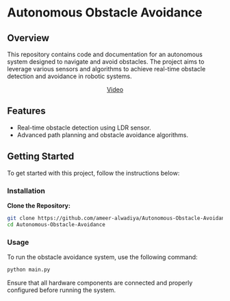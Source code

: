 # Autonomous Obstacle Avoidance

## Overview

This repository contains code and documentation for an autonomous system designed to navigate and avoid obstacles. The project aims to leverage various sensors and algorithms to achieve real-time obstacle detection and avoidance in robotic systems.



<div align="center">

  [Video](https://github.com/user-attachments/assets/52a6abfc-fd9b-45b4-84a7-0dca646f4b53)

</div>


## Features

- Real-time obstacle detection using LDR sensor.
- Advanced path planning and obstacle avoidance algorithms.

## Getting Started

To get started with this project, follow the instructions below:

### Installation

**Clone the Repository:**

   ```bash
   git clone https://github.com/ameer-alwadiya/Autonomous-Obstacle-Avoidance.git
   cd Autonomous-Obstacle-Avoidance
   ```


### Usage

To run the obstacle avoidance system, use the following command:

```bash
python main.py
```

Ensure that all hardware components are connected and properly configured before running the system.



